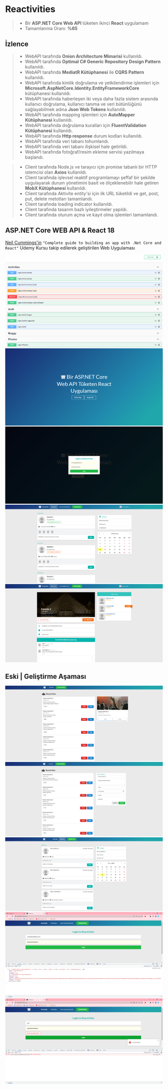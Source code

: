 # Reactivities
> *  Bir **ASP.NET Core Web API** tüketen ikinci **React** uygulamam
> *  Tamamlanma Oranı: **%65**

## İzlence
> * WebAPI tarafında **Onion Architecture Mimarisi** kullanıldı.
> * WebAPI tarafında **Optimal C# Generic Repository Design Pattern** kullanıldı.
> * WebAPI tarafında **MediatR Kütüphanesi** ile **CQRS Pattern** kullanıldı.
> * WebAPI tarafında kimlik doğrulama ve yetkilendirme işlemleri için **Microsoft.AspNetCore.Identity.EntityFrameworkCore** kütüphanesi kullanıldı.
> * WebAPI tarafında haberleşen iki veya daha fazla sistem arasında kullanıcı doğrulama, kullanıcı tanıma ve veri bütünlüğünü sağlayabilmek adına **Json Web Tokens** kullanıldı.
> * WebAPI tarafında mapping işlemleri için **AutoMapper Kütüphanesi** kullanıldı.
> * WebAPI tarafında doğrulama kuralları için **FluentValidation Kütüphanesi** kullanıldı.
> * WebAPI tarafında **Http response** durum kodları kullanıldı.
> * WebAPI tarafında veri tabanı tohumlandı.
> * WebAPI tarafında veri tabanı ilişkisel hale getirildi.
> * WebAPI tarafında fotoğraf/resim ekleme servisi yazılmaya başlandı.

> * Client tarafında Node.js ve tarayıcı için promise tabanlı bir HTTP istemcisi olan **Axios** kullanıldı.
> * Client tarafında işlevsel reaktif programlamayı şeffaf bir şekilde uygulayarak durum yönetimini basit ve ölçeklenebilir hale getiren **MobX Kütüphanesi** kullanıldı.
> * Client tarafında Aktivite entity'si için ilk URL tüketildi ve get, post, put, delete metotları tamamlandı.
> * Client tarafında loading indicator kullanıldı.
> * Client tarafında tasarım bazlı iyileştirmeler yapıldı.
> * Client tarafında oturum açma ve kayıt olma işlemleri tamamlandı.



## ASP.NET Core WEB API & React 18
[Neil Cummings'in](https://www.udemy.com/user/neil-cummings-2/) `"Complete guide to building an app with .Net Core and React"` Udemy Kursu takip edilerek geliştirilen Web Uygulaması


<img src="https://github.com/enesozmus/Reactivities/blob/master/preview/asset1.0.png" alt="Swagger" title="Swagger">

<br/>

<img src="https://github.com/enesozmus/Reactivities/blob/master/preview/asset1.1.png" alt="HomaPage" title="HomaPage">

<br/>

<img src="https://github.com/enesozmus/Reactivities/blob/master/preview/asset1.22.png" alt="Login" title="Login">

<br/>

<img src="https://github.com/enesozmus/Reactivities/blob/master/preview/asset1.33.png" alt="Reactivities" title="Reactivities">

<br/>

<img src="https://github.com/enesozmus/Reactivities/blob/master/preview/asset1.44.png" alt="ActivityDetail" title="ActivityDetail">

<br/>

## Eski | Geliştirme Aşaması

<img src="https://github.com/enesozmus/Reactivities/blob/master/preview/development1.1.png" alt="development1" title="development1">

<br/>

<img src="https://github.com/enesozmus/Reactivities/blob/master/preview/development1.2.png" alt="development2" title="development2">

<br/>

<img src="https://github.com/enesozmus/Reactivities/blob/master/preview/development1.3.png" alt="development3" title="development3">

<br/>

<img src="https://github.com/enesozmus/Reactivities/blob/master/preview/development2.1.png" alt="development4" title="development5">

<br/>

<img src="https://github.com/enesozmus/Reactivities/blob/master/preview/development2.2.png" alt="development4" title="development5">